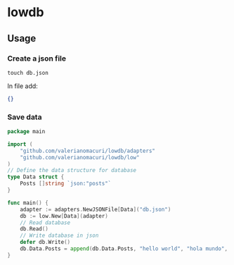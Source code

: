 # lowdb

## Usage

### Create a json file

```console
touch db.json
```

In file add:

```json
{}
```

### Save data

```go
package main

import (
	"github.com/valerianomacuri/lowdb/adapters"
	"github.com/valerianomacuri/lowdb/low"
)
// Define the data structure for database
type Data struct {
	Posts []string `json:"posts"`
}

func main() {
	adapter := adapters.NewJSONFile[Data]("db.json")
	db := low.New[Data](adapter)
    // Read database
	db.Read()
    // Write database in json
	defer db.Write()
	db.Data.Posts = append(db.Data.Posts, "hello world", "hola mundo", "olá mundo")
}
```
